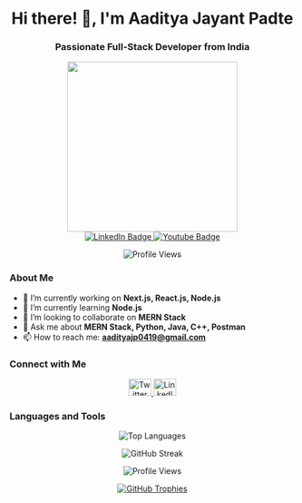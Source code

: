 <h1 align="center">Hi there! 👋, I'm Aaditya Jayant Padte</h1>
<h3 align="center">Passionate Full-Stack Developer from India</h3>

<div align="center">
  <img src="https://media.giphy.com/media/Q2T7BXRiDFPJcPoA7Z/giphy.gif" width="300" height="300"/>
</div>

<div align="center">
  <a href="https://www.linkedin.com/in/aaditya-padte-40086a233/">
    <img src="https://img.shields.io/badge/LinkedIn-blue?style=for-the-badge&logo=linkedin&logoColor=white" alt="LinkedIn Badge"/>
  </a>
  <a href="your-youtube-URL">
    <img src="https://img.shields.io/badge/YouTube-red?style=for-the-badge&logo=youtube&logoColor=white" alt="Youtube Badge"/>
  </a>
</div>

<p align="center">
  <img src="https://komarev.com/ghpvc/?username=Aaditya8C&style=flat-square&color=blue" alt="Profile Views"/>
</p>

### About Me

- 🔭 I’m currently working on **Next.js, React.js, Node.js**
- 🌱 I’m currently learning **Node.js**
- 👯 I’m looking to collaborate on **MERN Stack**
- 💬 Ask me about **MERN Stack, Python, Java, C++, Postman**
- 📫 How to reach me: **aadityajp0419@gmail.com**

### Connect with Me

<p align="center">
  <a href="https://twitter.com/aaditya_padte" target="_blank">
    <img src="https://raw.githubusercontent.com/rahuldkjain/github-profile-readme-generator/master/src/images/icons/Social/twitter.svg" alt="Twitter" height="30" width="40" />
  </a>
  <a href="https://linkedin.com/in/aaditya-padte-40086a233" target="_blank">
    <img src="https://raw.githubusercontent.com/rahuldkjain/github-profile-readme-generator/master/src/images/icons/Social/linked-in-alt.svg" alt="LinkedIn" height="30" width="40" />
  </a>
</p>

### Languages and Tools

<p align="center">
  <!-- Add your icons here -->
</p>

<!-- Add your GitHub stats, top languages, and GitHub streak here -->

<p align="center">
  <img align="center" src="https://github-readme-stats.vercel.app/api/top-langs?username=aaditya8c&show_icons=true&locale=en&layout=compact" alt="Top Languages" />
</p>

<p align="center">
  <img align="center" src="https://github-readme-streak-stats.herokuapp.com/?user=aaditya8c" alt="GitHub Streak" />
</p>

<p align="center">
  <img src="https://komarev.com/ghpvc/?username=aaditya8c&label=Profile%20views&color=0e75b6&style=flat" alt="Profile Views" />
</p>

<p align="center">
  <a href="https://github.com/ryo-ma/github-profile-trophy">
    <img src="https://github-profile-trophy.vercel.app/?username=aaditya8c" alt="GitHub Trophies" />
  </a>
</p>
